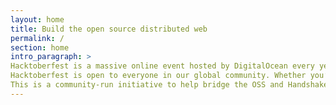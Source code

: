 ```yaml
---
layout: home
title: Build the open source distributed web
permalink: /
section: home
intro_paragraph: >
Hacktoberfest is a massive online event hosted by DigitalOcean every year in October to introduce new people to Open Source Software development and encourage participation.
Hacktoberfest is open to everyone in our global community. Whether you’re new to development, a student, long-time contributor, event host, or company of any size, you can help drive growth of open source and make positive contributions to an ever-growing community. All backgrounds and skills levels are encouraged to complete the challenge.
This is a community-run initiative to help bridge the OSS and Handshake development communities, unaffiliated with DigitalOcean.
---
```

